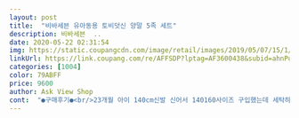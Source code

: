 ```yaml
---
layout: post 
title:  "비바세븐 유아동용 토비덧신 양말 5족 세트" 
description: 비바세븐  ..
date: 2020-05-22 02:31:54 
img: https://static.coupangcdn.com/image/retail/images/2019/05/07/15/1/1ff176a3-4b7c-412e-ac86-5f505bb84926.jpg 
linkUrl: https://link.coupang.com/re/AFFSDP?lptag=AF3600438&subid=ahnPublicAsk&pageKey=217993311&itemId=674176829&vendorItemId=4738395942&traceid=V0-113-696b6fbeef0b79ab 
categories: [1004] 
color: 79ABFF 
price: 9600 
author: Ask View Shop 
cont:  "●구매후기●<br/>23개월 아이 140cm신발 신어서 140160사이즈 구입했는데 세탁하고 건조기 돌리고 신겨봤는데<br/>건조기 돌렸더니 8개월 아가발에 딱 맞게 줄었어요.<br/> 일부러 줄어들 거 예상하고 2호로 산 거라 딱 좋네오.<br/><br/>근데 색상이 이미지만큼 밝은 색이 아니라 아쉬워요.<br/><br/>나이키 170 낙낙하게 신는 5세 여아 양말 잘 맞아요.<br/><br/>너무 꽉조이지도 않고 너무 남지도 않구요!!<br/>미끄럼방지도 처리되어있어 걱정 덜되구요<br/>빨아서 건조기 돌리면 조금 줄것같으니 딱 맞을것 같아요.<br/><br/>색감도 쨍한 원색이라 포인트되서 이쁘고<br/>적당히 이쁘게 잘 맞아요<br/>" 
---
```


